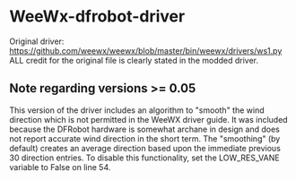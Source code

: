 # WeeWx-dfrobot-driver

Original driver: https://github.com/weewx/weewx/blob/master/bin/weewx/drivers/ws1.py
ALL credit for the original file is clearly stated in the modded driver.

## Note regarding versions >= 0.05
This version of the driver includes an algorithm to "smooth" the wind direction which is not permitted in the WeeWX driver guide. It was included because the DFRobot hardware is somewhat archane in design and does not report accurate wind direction in the short term. The "smoothing" (by default) creates an average direction based upon the immediate previous 30 direction entries.
To disable this functionality, set the LOW_RES_VANE variable to False on line 54.

